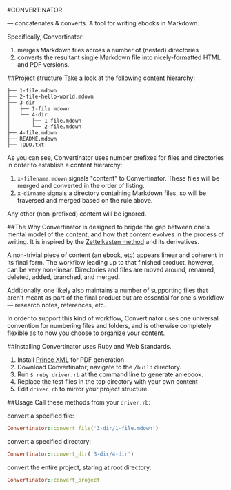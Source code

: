 #CONVERTINATOR

— concatenates & converts. A tool for writing ebooks in Markdown. 

Specifically, Convertinator:

1. merges Markdown files across a number of (nested) directories
2. converts the resultant single Markdown file into nicely-formatted HTML and PDF versions.

##Project structure
Take a look at the following content hierarchy:

```
├── 1-file.mdown
├── 2-file-hello-world.mdown
├── 3-dir
│   ├── 1-file.mdown
│   └── 4-dir
│       ├── 1-file.mdown
│       └── 2-file.mdown
├── 4-file.mdown
├── README.mdown
├── TODO.txt
```

As you can see, Convertinator uses number prefixes for files and directories in order to establish a content hierarchy:

1. `x-filename.mdown` signals "content" to Convertinator. These files will be merged and converted in the order of listing. 
2. `x-dirname` signals a directory containing Markdown files, so will be traversed and merged based on the rule above.

Any other (non-prefixed) content will be ignored.

##The Why
Convertinator is designed to brigde the gap between one's mental model of the content, and how that content evolves in the process of writing. It is inspired by the [Zettelkasten method](https://zettelkasten.de/introduction/) and its derivatives.

A non-trivial piece of content (an ebook, etc) appears linear and coherent in its final form. The workflow leading up to that finished product, however, can be very non-linear. Directories and files are moved around, renamed, deleted, added, branched, and merged.

Additionally, one likely also maintains a number of supporting files that aren't meant as part of the final product but are essential for one's workflow — research notes, references, etc.

In order to support this kind of workflow, Convertinator uses one universal convention for numbering files and folders, and is otherwise completely flexible as to how you choose to organize your content.

##Installing
Convertinator uses Ruby and Web Standards. 

1. Install [Prince XML](https://www.princexml.com/doc/12/doc-install/) for PDF generation
2. Download Convertinator; navigate to the `/build` directory.
3. Run `$ ruby driver.rb` at the command line to generate an ebook.
4. Replace the test files in the top directory with your own content
5. Edit `driver.rb` to mirror your project structure.

##Usage
Call these methods from your `driver.rb`:

convert a specified file:
```ruby
Convertinator::convert_file('3-dir/1-file.mdown')
```
convert a specified directory:
```ruby
Convertinator::convert_dir('3-dir/4-dir')
```
convert the entire project, staring at root directory:
```ruby
Convertinator::convert_project
```

